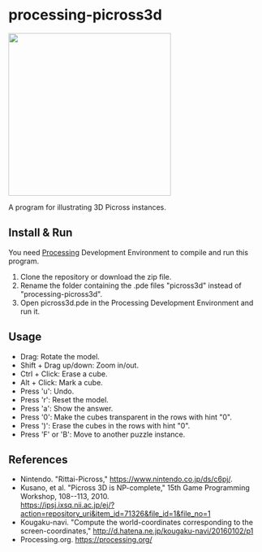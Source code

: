 # processing-picross3d

<img src="https://raw.github.com/wiki/ytakata69/processing-picross3d/picross3d-screen.png" width="320" alt="" />

A program for illustrating 3D Picross instances.

## Install & Run
You need [Processing](https://processing.org/) Development Environment to compile and run this program.

1. Clone the repository or download the zip file.
1. Rename the folder containing the .pde files "picross3d"
   instead of "processing-picross3d".
1. Open picross3d.pde in the Processing Development Environment and run it.

## Usage
* Drag: Rotate the model.
* Shift + Drag up/down: Zoom in/out.
* Ctrl + Click: Erase a cube.
* Alt  + Click: Mark a cube.
* Press 'u': Undo.
* Press 'r': Reset the model.
* Press 'a': Show the answer.
* Press '0': Make the cubes transparent in the rows with hint "0".
* Press ')': Erase the cubes in the rows with hint "0".
* Press 'F' or 'B': Move to another puzzle instance.


## References
* Nintendo. "Rittai-Picross," <https://www.nintendo.co.jp/ds/c6pj/>.
* Kusano, et al. "Picross 3D is NP-complete,"
  15th Game Programming Workshop, 108--113, 2010.  
  <https://ipsj.ixsq.nii.ac.jp/ej/?action=repository_uri&item_id=71326&file_id=1&file_no=1>
* Kougaku-navi. "Compute the world-coordinates corresponding to
  the screen-coordinates,"
  <http://d.hatena.ne.jp/kougaku-navi/20160102/p1>
* Processing.org. <https://processing.org/>
